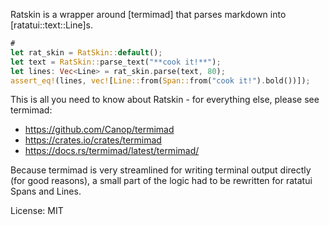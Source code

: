 Ratskin is a wrapper around [termimad] that parses markdown into [ratatui::text::Line]s.

```rust
#
let rat_skin = RatSkin::default();
let text = RatSkin::parse_text("**cook it!**");
let lines: Vec<Line> = rat_skin.parse(text, 80);
assert_eq!(lines, vec![Line::from(Span::from("cook it!").bold())]);
```

This is all you need to know about Ratskin - for everything else, please see termimad:

* <https://github.com/Canop/termimad>
* <https://crates.io/crates/termimad>
* <https://docs.rs/termimad/latest/termimad/>

Because termimad is very streamlined for writing terminal output directly (for good reasons),
a small part of the logic had to be rewritten for ratatui Spans and Lines.

License: MIT
